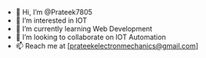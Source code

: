 - 👋 Hi, I’m @Prateek7805
- 👀 I’m interested in IOT
- 🌱 I’m currently learning Web Development
- 💞️ I’m looking to collaborate on IOT Automation
- 📫 Reach me at [prateekelectronmechanics@gmail.com]
